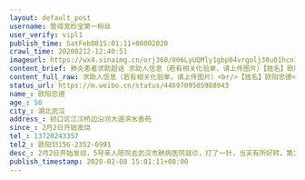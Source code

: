 ```yaml
---
layout: default_post
username: 管得宽栎宝第一粉丝
user_verify: vipl1
publish_time: SatFeb0815:01:11+08002020
crawl_time: 20200212-12:40:51
imageurl: https://wx4.sinaimg.cn/orj360/006LyUQMly1gbp04vrgolj30u01hcn16.jpg
content_brief: 肺炎患者求助超话 求助人信息（若有相关化验单，请上传图片）【姓名】欧阳忠德【年龄】50【所在城市】湖北武汉【所在小区、社区】硚口区江汉桥边沿河大道滨水香苑【患病时间】2月2日开始发烧【联系方式】13720243357【其他紧急联系人】欧阳剑 156-2352-0991【病情描述】 2月2日开始发烧，5 ...全文
content_full_raw: 求助人信息（若有相关化验单，请上传图片）<br/>【姓名】欧阳忠德<br/>【年龄】50<br/>【所在城市】湖北武汉<br/>【所在小区、社区】硚口区江汉桥边沿河大道滨水香苑<br/>【患病时间】2月2日开始发烧<br/>【联系方式】13720243357<br/>【其他紧急联系人】欧阳剑156-2352-0991<br/>【病情描述】2月2日开始发烧，5号亲人陪同去武汉市肺病医院就诊，打了一针，当天有所好转，第二日又开始发烧，并下不了床，周四拿到确诊单，现在发热，咳嗽，进不了食，无法起床<adata-url="http://t.cn/R2WxQOQ"href="http://weibo.com/p/1001018008642010000000000"data-hide=""><spanclass='url-icon'><imgstyle='width:1rem;height:1rem'src='https://h5.sinaimg.cn/upload/2015/09/25/3/timeline_card_small_location_default.png'></span><spanclass="surl-text">武汉</span></a>
status_url: https://m.weibo.cn/status/4469709585988943
name_: 欧阳忠德
age_: 50
city_: 湖北武汉
address_: 硚口区江汉桥边沿河大道滨水香苑
since_: 2月2日开始发烧
tel_: 13720243357
tel2_: 欧阳剑156-2352-0991
desc_: 2月2日开始发烧，5号亲人陪同去武汉市肺病医院就诊，打了一针，当天有所好转，第二日又开始发烧，并下不了床，周四拿到确诊单，现在发热，咳嗽，进不了食，无法起床<adata-url="http//t.cn/R2WxQOQ"href="http//weibo.com/p/1001018008642010000000000"data-hide=""><spanclass='url-icon'><imgstyle='width1rem;height1rem'src='https//h5.sinaimg.cn/upload/2015/09/25/3/timeline_card_small_location_default.png'></span><spanclass="surl-text">武汉</span></a>
publish_timestamp: 2020-02-08 15:01:11+08:00
---
```

